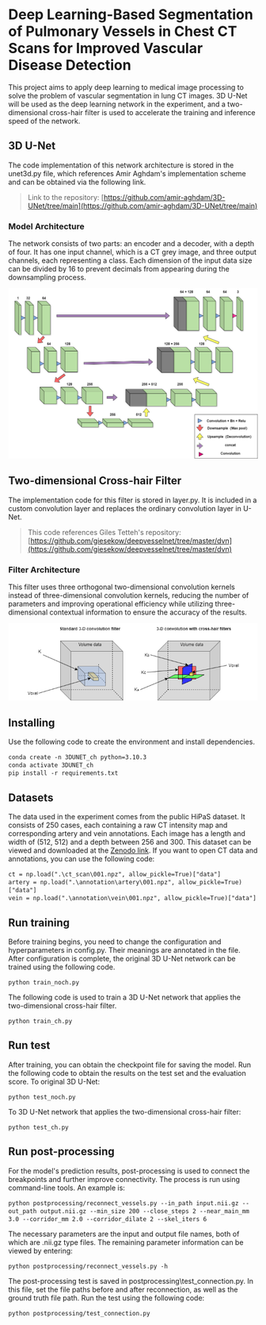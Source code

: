 # Deep Learning-Based Segmentation of Pulmonary Vessels in Chest CT Scans for Improved Vascular Disease Detection

This project aims to apply deep learning to medical image processing to solve the problem of vascular segmentation in lung CT images. 3D U-Net will be used as the deep learning network in the experiment, and a two-dimensional cross-hair filter is used to accelerate the training and inference speed of the network.

## 3D U-Net

The code implementation of this network architecture is stored in the unet3d.py file, which references Amir Aghdam's implementation scheme and can be obtained via the following link.
> Link to the repository: [https://github.com/amir-aghdam/3D-UNet/tree/main](https://github.com/amir-aghdam/3D-UNet/tree/main)

### Model Architecture
The network consists of two parts: an encoder and a decoder, with a depth of four. It has one input channel, which is a CT grey image, and three output channels, each representing a class. Each dimension of the input data size can be divided by 16 to prevent decimals from appearing during the downsampling process.

<p align="center">
  <img src="./3D-UNET.drawio.png" alt="Model Architecture" width="600">
</p>

## Two-dimensional Cross-hair Filter
The implementation code for this filter is stored in layer.py. It is included in a custom convolution layer and replaces the ordinary convolution layer in U-Net.
> This code references Giles Tetteh's repository: [https://github.com/giesekow/deepvesselnet/tree/master/dvn](https://github.com/giesekow/deepvesselnet/tree/master/dvn)

### Filter Architecture
This filter uses three orthogonal two-dimensional convolution kernels instead of three-dimensional convolution kernels, reducing the number of parameters and improving operational efficiency while utilizing three-dimensional contextual information to ensure the accuracy of the results.

<p align="center">
  <img src="./Croee-hair.drawio.png" alt="Filter Architecture" width="600">
</p>

## Installing
Use the following code to create the environment and install dependencies.
```
conda create -n 3DUNET_ch python=3.10.3
conda activate 3DUNET_ch
pip install -r requirements.txt
```

## Datasets
The data used in the experiment comes from the public HiPaS dataset. It consists of 250
cases, each containing a raw CT intensity map and corresponding artery and vein annotations.
Each image has a length and width of (512, 512) and a depth between 256 and 300. This dataset can be viewed and downloaded at the [Zenodo link](https://zenodo.org/records/14879605).
If you want to open CT data and annotations, you can use the following code:
```
ct = np.load(".\ct_scan\001.npz", allow_pickle=True)["data"]
artery = np.load(".\annotation\artery\001.npz", allow_pickle=True)["data"]
vein = np.load(".\annotation\vein\001.npz", allow_pickle=True)["data"]
```


## Run training
Before training begins, you need to change the configuration and hyperparameters in config.py. Their meanings are annotated in the file. After configuration is complete, the original 3D U-Net network can be trained using the following code.

```
python train_noch.py
```

The following code is used to train a 3D U-Net network that applies the two-dimensional cross-hair filter.

```
python train_ch.py
```
## Run test
After training, you can obtain the checkpoint file for saving the model. Run the following code to obtain the results on the test set and the evaluation score. To original 3D U-Net:
```
python test_noch.py
```
To 3D U-Net network that applies the two-dimensional cross-hair filter:
```
python test_ch.py
```


## Run post-processing
For the model's prediction results, post-processing is used to connect the breakpoints and further improve connectivity. The process is run using command-line tools. An example is:
```
python postprocessing/reconnect_vessels.py --in_path input.nii.gz --out_path output.nii.gz --min_size 200 --close_steps 2 --near_main_mm 3.0 --corridor_mm 2.0 --corridor_dilate 2 --skel_iters 6
```
The necessary parameters are the input and output file names, both of which are .nii.gz type files. The remaining parameter information can be viewed by entering:
```
python postprocessing/reconnect_vessels.py -h
```
The post-processing test is saved in postprocessing\test_connection.py. In this file, set the file paths before and after reconnection, as well as the ground truth file path. Run the test using the following code:
```
python postprocessing/test_connection.py
```




